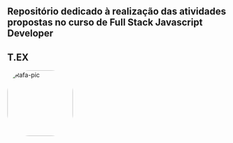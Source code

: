## Repositório dedicado à realização das atividades propostas no curso de Full Stack Javascript Developer
## T.EX
<div>
    <img align="center" alt="Rafa-pic" height="150" style="border-radius:50px;" src="https://cdn.discordapp.com/attachments/268139580086026240/1040029352173240350/Design_sem_nome_15.png">
 </div>
